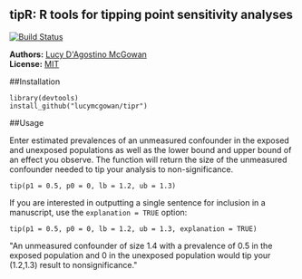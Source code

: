 tipR: R tools for tipping point sensitivity analyses
--------------------

[![Build Status](https://travis-ci.org/rladies/meetupr.svg?branch=master)](https://travis-ci.org/rladies/meetupr)

**Authors:** [Lucy D'Agostino McGowan](http://www.lucymcgowan.com)<br/>
**License:** [MIT](https://opensource.org/licenses/MIT)


##Installation

```
library(devtools)
install_github("lucymcgowan/tipr")
```

##Usage

Enter estimated prevalences of an unmeasured confounder in the exposed and unexposed populations as well as the lower bound and upper bound of an effect you observe. The function will return the size of the unmeasured confounder needed to tip your analysis to non-significance.
```
tip(p1 = 0.5, p0 = 0, lb = 1.2, ub = 1.3)
```

If you are interested in outputting a single sentence for inclusion in a manuscript, use the `explanation = TRUE` option:
```
tip(p1 = 0.5, p0 = 0, lb = 1.2, ub = 1.3, explanation = TRUE)
```
"An unmeasured confounder of size 1.4 with a prevalence of 0.5 in the exposed population and 0 in the unexposed population would tip your (1.2,1.3) result to nonsignificance."
